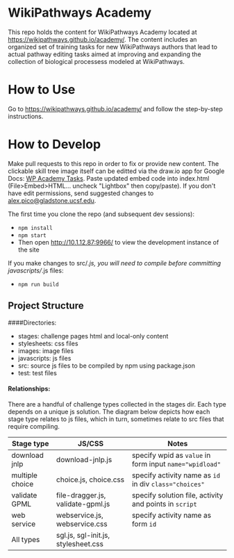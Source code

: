 WikiPathways Academy
=========

This repo holds the content for WikiPathways Academy located at https://wikipathways.github.io/academy/.  The content includes an organized set of training tasks for new WikiPathways authors that lead to actual pathway editing tasks aimed at improving and expanding the collection of biological processess modeled at WikiPathways.

How to Use
====
Go to https://wikipathways.github.io/academy/ and follow the step-by-step instructions.


How to Develop
====
Make pull requests to this repo in order to fix or provide new content. The clickable skill tree image itself can be editted via the draw.io app for Google Docs: [WP Academy Tasks](https://drive.google.com/a/gladstone.ucsf.edu/file/d/0BxIWXP93jPy9QzhNakhobk81X1U/view?usp=sharing). Paste updated embed code into index.html (File>Embed>HTML... uncheck "Lightbox" then copy/paste). If you don't have edit permissions, send suggested changes to alex.pico@gladstone.ucsf.edu. 

The first time you clone the repo (and subsequent dev sessions):
* `npm install`
* `npm start`
* Then open http://10.1.12.87:9966/ to view the development instance of the site

If you make changes to src/*.js, you will need to compile before committing javascripts/*.js files:
* `npm run build`

Project Structure
----
####Directories:
* stages: challenge pages html and local-only content
* stylesheets: css files 
* images: image files 
* javascripts: js files 
* src: source js files to be compiled by npm using package.json
* test: test files

#### Relationships:
There are a handful of challenge types collected in the stages dir. Each type depends on a unique js solution. The diagram below depicts how each stage type relates to js files, which in turn, sometimes relate to src files that require compiling.

Stage type      | JS/CSS                              | Notes
----------------|-------------------------------------|---------------------------------------------------
download jnlp   | download-jnlp.js                    | specify wpid as ```value``` in form input ```name="wpidload"```
multiple choice | choice.js, choice.css               | specify activity name as ```id``` in div ```class="choices"```
validate GPML   | file-dragger.js, validate-gpml.js   | specify solution file, activity and points in ```script```
web service     | webservice.js, webservice.css       | specify activity name as form ```id```
All types       | sgl.js, sgl-init.js, stylesheet.css |  
